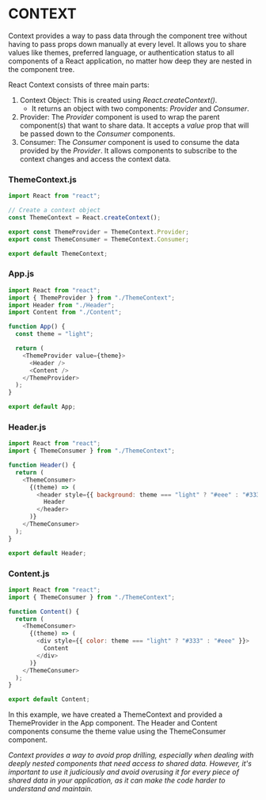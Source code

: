 # CONTEXT

Context provides a way to pass data through the component tree without having to pass props down manually at every level. It allows you to share values like themes, preferred language, or authentication status to all components of a React application, no matter how deep they are nested in the component tree.

React Context consists of three main parts:

1. Context Object: This is created using _React.createContext()_.
   - It returns an object with two components: _Provider_ and _Consumer_.
2. Provider: The _Provider_ component is used to wrap the parent component(s) that want to share data. It accepts a _value_ prop that will be passed down to the _Consumer_ components.
3. Consumer: The _Consumer_ component is used to consume the data provided by the _Provider_. It allows components to subscribe to the context changes and access the context data.

### ThemeContext.js

```javascript
import React from "react";

// Create a context object
const ThemeContext = React.createContext();

export const ThemeProvider = ThemeContext.Provider;
export const ThemeConsumer = ThemeContext.Consumer;

export default ThemeContext;
```

### App.js

```javascript
import React from "react";
import { ThemeProvider } from "./ThemeContext";
import Header from "./Header";
import Content from "./Content";

function App() {
  const theme = "light";

  return (
    <ThemeProvider value={theme}>
      <Header />
      <Content />
    </ThemeProvider>
  );
}

export default App;
```

### Header.js

```javascript
import React from "react";
import { ThemeConsumer } from "./ThemeContext";

function Header() {
  return (
    <ThemeConsumer>
      {(theme) => (
        <header style={{ background: theme === "light" ? "#eee" : "#333" }}>
          Header
        </header>
      )}
    </ThemeConsumer>
  );
}

export default Header;
```

### Content.js

```javascript
import React from "react";
import { ThemeConsumer } from "./ThemeContext";

function Content() {
  return (
    <ThemeConsumer>
      {(theme) => (
        <div style={{ color: theme === "light" ? "#333" : "#eee" }}>
          Content
        </div>
      )}
    </ThemeConsumer>
  );
}

export default Content;
```

In this example, we have created a ThemeContext and provided a ThemeProvider in the App component. The Header and Content components consume the theme value using the ThemeConsumer component.

_Context provides a way to avoid prop drilling, especially when dealing with deeply nested components that need access to shared data. However, it's important to use it judiciously and avoid overusing it for every piece of shared data in your application, as it can make the code harder to understand and maintain._
